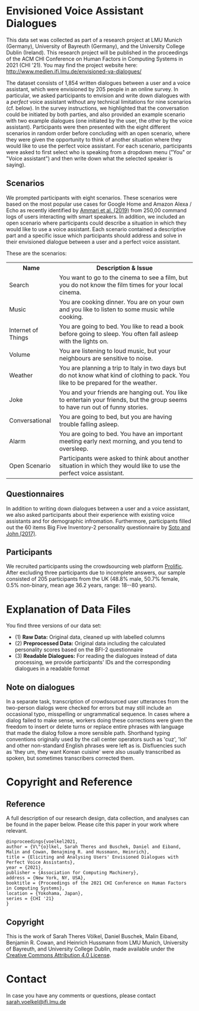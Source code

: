 # Envisioned Voice Assistant Dialogues

This data set was collected as part of a research project at LMU Munich (Germany), University of Bayreuth (Germany), and the University College Dublin (Ireland). This research project will be published in the proceedings of the ACM CHI Conference on Human Factors in Computing Systems in 2021 (CHI '21). You may find the project website here: http://www.medien.ifi.lmu.de/envisioned-va-dialogues/

The dataset consists of 1,854 written dialogues between a user and a voice assistant, which were envisioned by 205 people in an online survey. In particular, we asked participants to envision and write down dialogues with a *perfect* voice assistant without any technical limitations for nine scenarios (cf. below). In the survey instructions, we highlighted that the conversation could be initiated by both parties, and also provided an example scenario with two example dialogues (one initiated by the user, the other by the voice assistant). Participants were then presented with the eight different scenarios in random order before concluding with an open scenario, where they were given the opportunity to think of another situation where they would like to use the perfect voice assistant. For each scenario, participants were asked to first select who is speaking from a dropdown menu ("You" or "Voice assistant") and then write down what the selected speaker is saying).

## Scenarios
We prompted participants with eight scenarios. These scenarios were based on the most popular use cases for Google Home and Amazon Alexa / Echo as recently identified by <a href="https://dl.acm.org/doi/abs/10.1145/3311956">Ammari et al. (2019)</a> from 250,00 command logs of users interacting with smart speakers. In addition, we included an open scenario where participants could describe a situation in which they would like to use a voice assistant. Each scenario contained a descriptive part and a specific issue which participants should address and solve in their envisioned dialogue between a user and a perfect voice assistant.

These are the scenarios:
<table>
  <tr>
    <th>Name</th>
    <th>Description & Issue</th>
  </tr>
  <tr>
    <td>Search</td>
    <td>You want to go to the cinema to see a film, but you do not know the film times for your local cinema.</td>
  </tr>
  <tr>
    <td>Music</td>
    <td>You are cooking dinner. You are on your own and you like to listen to some music while cooking.</td>
  </tr>
  <tr>
    <td>Internet of Things</td>
    <td>You are going to bed. You like to read a book before going to sleep. You often fall asleep with the lights on.</td>
  </tr>
  <tr>
    <td>Volume</td>
    <td>You are listening to loud music, but your neighbours are sensitive to noise.</td>
  </tr>
  <tr>
    <td>Weather</td>
    <td>You are planning a trip to Italy in two days but do not know what kind of clothing to pack. You like to be prepared for the weather. </td>
  </tr>
  <tr>
    <td>Joke</td>
    <td>You and your friends are hanging out. You like to entertain your friends, but the group seems to have run out of funny stories.</td>
  </tr>
  <tr>
    <td>Conversational</td>
    <td>You are going to bed, but you are having trouble falling asleep.</td>
  </tr>
  <tr>
    <td>Alarm</td>
    <td>You are going to bed. You have an important meeting early next morning, and you tend to oversleep.</td>
  </tr>
  <tr>
    <td>Open Scenario</td>
    <td>Participants were asked to think about another situation in which they would like to use the perfect voice assistant.</td>
  </tr>
</table>

## Questionnaires
In addition to writing down dialogues between a user and a voice assistant, we also asked participants about their experience with existing voice assistants and for demographic infromation. Furthermore, participants filled out the 60 items Big Five Inventory-2 personality questionnaire by <a href="https://psycnet.apa.org/record/2016-17156-001">Soto and John (2017)</a>. 

## Participants
We recruited participants using the crowdsourcing web platform <a href="https://www.prolific.co">Prolific</a>. After excluding three participants due to incomplete answers, our sample consisted of 205 participants from the UK (48.8% male, 50.7% female, 0.5% non-binary, mean age 36.2 years, range: 18--80 years). 

# Explanation of Data Files
You find three versions of our data set:

* (1) **Raw Data:** Original data, cleaned up with labelled columns
* (2) **Preprocessed Data:** Original data including the calculated personality scores based on the BFI-2 questionnaire
* (3) **Readable Dialogues:** For reading the dialogues instead of data processing, we provide participants' IDs and the corresponding dialogues in a readable format


## Note on dialogues
In a separate task, transcription of crowdsourced user utterances from the two-person dialogs were checked for errors but may still include an occasional typo, misspelling or ungrammatical sequence. In cases where a dialog failed to make sense, workers doing these corrections were given the freedom to insert or delete turns or replace entire phrases with language that made the dialog follow a more sensible path. Shorthand typing conventions originally used by the call center operators such as 'cuz', 'lol' and other non-standard English phrases were left as is. Disfluencies such as 'they um, they want Korean cuisine' were also usually transcribed as spoken, but sometimes transcribers corrected them.


# Copyright and Reference

## Reference
A full description of our research design, data collection, and analyses can be found in the paper below. Please cite this paper in your work where relevant. 

```
@inproceedings{voelkel2021,
author = {V\"{o}lkel, Sarah Theres and Buschek, Daniel and Eiband, Malin and Cowan, Benajming R. and Hussmann, Heinrich},
title = {Eliciting and Analysing Users' Envisioned Dialogues with Perfect Voice Assistants},
year = {2021},
publisher = {Association for Computing Machinery},
address = {New York, NY, USA},
booktitle = {Proceedings of the 2021 CHI Conference on Human Factors in Computing Systems},
location = {Yokohama, Japan},
series = {CHI '21}
}
```

## Copyright
This is the work of Sarah Theres Völkel, Daniel Buschek, Malin Eiband, Benjamin R. Cowan, and Heinrich Hussmann from LMU Munich, University of Bayreuth, and University College Dublin, made available under the <a href="https://creativecommons.org/licenses/by/4.0/">Creative Commons Attribution 4.0 License</a>. 


# Contact
In case you have any comments or questions, please contact sarah.voelkel@ifi.lmu.de
